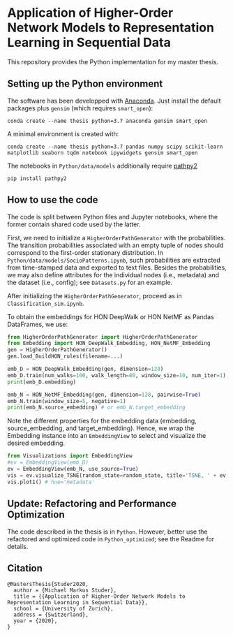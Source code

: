 # Application of Higher-Order Network Models to Representation Learning in Sequential Data
This repository provides the Python implementation for my master thesis.

## Setting up the Python environment
The software has been developped with [Anaconda](https://www.anaconda.com/). Just install the default packages plus `gensim` (which requires `smart_open`):
```
conda create --name thesis python=3.7 anaconda gensim smart_open
```

A minimal environment is created with:
```
conda create --name thesis python=3.7 pandas numpy scipy scikit-learn matplotlib seaborn tqdm notebook ipywidgets gensim smart_open 
```

The notebooks in `Python/data/models` additionally require [pathpy2](https://pypi.org/project/pathpy2/)
```
pip install pathpy2
```

## How to use the code
The code is split between Python files and Jupyter notebooks, where the former contain shared code used by the latter.

First, we need to initialize a `HigherOrderPathGenerator` with the probabilities.
The transition probabilities associated with an empty tuple of nodes should correspond to the first-order stationary distribution. In `Python/data/models/SocioPatterns.ipynb`, such probabilities are extracted from time-stamped data and exported to text files.
Besides the probabilities, we may also define attributes for the individual nodes (i.e., metadata) and the dataset (i.e., config); see `Datasets.py` for an example.

After initializing the `HigherOrderPathGenerator`, proceed as in `Classification_sim.ipynb`.

To obtain the embeddings for HON DeepWalk or HON NetMF as Pandas DataFrames, we use:
```Python
from HigherOrderPathGenerator import HigherOrderPathGenerator
from Embedding import HON_DeepWalk_Embedding, HON_NetMF_Embedding
gen = HigherOrderPathGenerator()
gen.load_BuildHON_rules(filename=...)

emb_D = HON_DeepWalk_Embedding(gen, dimension=128)
emb_D.train(num_walks=100, walk_length=80, window_size=10, num_iter=1)
print(emb_D.embedding)

emb_N = HON_NetMF_Embedding(gen, dimension=128, pairwise=True)
emb_N.train(window_size=5, negative=1)
print(emb_N.source_embedding) # or emb_N.target_embedding
```

Note the different properties for the embedding data (embedding, source_embedding, and target_embedding).
Hence, we wrap the Embedding instance into an `EmbeddingView` to select and visualize the desired embedding.
```Python
from Visualizations import EmbeddingView
#ev = EmbeddingView(emb_D)
ev = EmbeddingView(emb_N, use_source=True)
vis = ev.visualize_TSNE(random_state=random_state, title='TSNE, ' + ev._emb._id)
vis.plot1() # hue='metadata'
```
## Update: Refactoring and Performance Optimization
The code described in the thesis is in `Python`.
However, better use the refactored and optimized code in `Python_optimized`; see the Readme for details.

## Citation

```
@MastersThesis{Studer2020,
  author = {Michael Markus Studer},
  title = {{Application of Higher-Order Network Models to Representation Learning in Sequential Data}},
  school = {University of Zurich},
  address = {Switzerland},
  year = {2020},
}
```